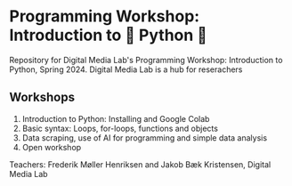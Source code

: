 # Programming Workshop: Introduction to 🐍 Python 🐍
Repository for Digital Media Lab's Programming Workshop: Introduction to Python, Spring 2024. Digital Media Lab is a hub for reserachers 

## Workshops
1) Introduction to Python: Installing and Google Colab
2) Basic syntax: Loops, for-loops, functions and objects
3) Data scraping, use of AI for programming and simple data analysis
4) Open workshop

Teachers: Frederik Møller Henriksen and Jakob Bæk Kristensen, Digital Media Lab

